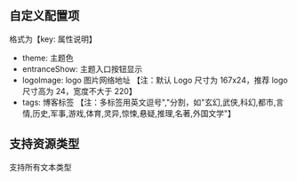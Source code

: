 ## 自定义配置项

格式为【key: 属性说明】

- theme: 主题色
- entranceShow: 主题入口按钮显示
- logoImage: logo 图片网络地址 【注：默认 Logo 尺寸为 167x24，推荐 logo 尺寸高为 24，宽度不大于 220】
- tags: 博客标签 【注：多标签用英文逗号","分割，如"玄幻,武侠,科幻,都市,言情,历史,军事,游戏,体育,灵异,惊悚,悬疑,推理,名著,外国文学"】

## 支持资源类型

支持所有文本类型
